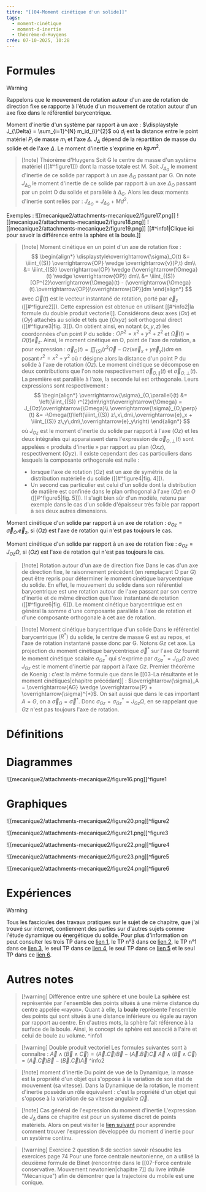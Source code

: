 ```yaml
---
titre: "[[04-Moment cinétique d'un solide]]"
tags:
  - moment-cinétique
  - moment-d-inertie
  - théorème-d-Huygens
crée: 07-10-2025, 10:28
---
```

# Formules
> [!warning]
> Rappelons que le mouvement de rotation autour d'un axe de rotation de direction fixe se rapporte à l'étude d'un mouvement de rotation autour d'un axe fixe dans le référentiel barycentrique.

Moment d'inertie d'un système par rapport à un axe : $\displaystyle J_{\Delta} = \sum_{i=1}^{N} m_id_{i}^{2}$ où $d_i$ est la distance entre le point matériel $P_i$ de masse $m_i$ et l'axe $\Delta$. $J_{\Delta}$ dépend de la répartition de masse du solide et de l'axe $\Delta$. Le moment d'inertie s'exprime en $kg.m^{2}$.

> [!note] Théorème d'Huygens
> Soit G le centre de masse d'un système matériel ([[#^figure1]]) dont la masse totale est M. Soit $J_{\Delta_G}$ le moment d'inertie de ce solide par rapport à un axe $\Delta_G$ passant par G. On note $J_{\Delta_O}$ le moment d'inertie de ce solide par rapport à un axe $\Delta_O$ passant par un point O du solide et parallèle à $\Delta_G$. Alors les deux moments d'inertie sont reliés par : $J_{\Delta_O} = J_{\Delta_G} + Md^{2}$.

Exemples :
![[mecanique2/attachments-mecanique2/figure17.png]]
![[mecanique2/attachments-mecanique2/figure18.png]]
![[mecanique2/attachments-mecanique2/figure19.png]]
[[#^info1|Clique ici pour savoir la différence entre la sphère et la boule.]]

> [!note] Moment cinétique en un point d'un axe de rotation fixe :
> $$
> \begin{align*}
> \displaystyle\overrightarrow{\sigma}_O(t) &= \iiint_{(S)} \overrightarrow{OP} \wedge \overrightarrow{v}(P,t) dm\\
> &= \iiint_{(S)} \overrightarrow{OP} \wedge (\overrightarrow{\Omega}(t) \wedge \overrightarrow{OP}) dm\\
> &= \iiint_{(S)} [OP^{2}\overrightarrow{\Omega}(t) - (\overrightarrow{\Omega}(t).\overrightarrow{OP})\overrightarrow{OP}]dm
> \end{align*}
> $$
> avec $\overrightarrow{\Omega}(t)$ est le vecteur instantané de rotation, porté par $\overrightarrow{e}_z$ ([[#^figure2]]). Cette expression est obtenue en utilisant [[#^info2|la formule du double produit vectoriel]].
> Considérons deux axes $(Ox)$ et $(Oy)$ attachés au solide et tels que $(Oxyz)$ soit orthogonal direct ([[#^figure3|fig. 3]]). On obtient ainsi, en notant $(x, y, z)$ les coordonnées d'un point P du solide : $OP^{2} = x^{2} + y^{2} + z^{2}$ et $\overrightarrow{\Omega}(t) = \Omega(t) \overrightarrow{e}_z$. Ainsi, le moment cinétique en O, point de l'axe de rotation, a pour expression : $\displaystyle\overrightarrow{\sigma}_O(t) = \iiint_{(S)} (r^{2}\overrightarrow{\Omega} - \Omega z(x\overrightarrow{e}_x + y\overrightarrow{e}_y))dm$ en posant $r^{2} = x^{2} + y^{2}$ où r désigne alors la distance d'un point P du solide à l'axe de rotation $(Oz)$.
> Le moment cinétique se décompose en deux contributions que l'on note respectivement $\overrightarrow{\sigma}_{O,\parallel}(t)$ et $\overrightarrow{\sigma}_{O,\perp}(t)$. La première est parallèle à l'axe, la seconde lui est orthogonale. Leurs expressions sont respectivement :
> $$
> \begin{align*}
> \overrightarrow{\sigma}_{O,\parallel}(t) &= \left(\iiint_{(S)} r^{2}dm\right)\overrightarrow{\Omega} = J_{Oz}\overrightarrow{\Omega}\\
> \overrightarrow{\sigma}_{O,\perp}(t) &= -\Omega(t)\left(\iiint_{(S)} z\,x\,dm\,\overrightarrow{e}_x + \iiint_{(S)} z\,y\,dm\,\overrightarrow{e}_y\right)
> \end{align*}
> $$
> où $J_{Oz}$ est le moment d'inertie du solide par rapport à l'axe $(Oz)$ et les deux intégrales qui apparaissent dans l'expression de $\overrightarrow{\sigma}_{O,\perp}(t)$ sont appelées « produits d'inertie » par rapport au plan $(Oxz)$, respectivement $(Oyz)$.
> Il existe cependant des cas particuliers dans lesquels la composante orthogonale est nulle :
> - lorsque l'axe de rotation $(Oz)$ est un axe de symétrie de la distribution matérielle du solide ([[#^figure4|fig. 4]]).
> - Un second cas particulier est celui d'un solide dont la distribution de matière est confinée dans le plan orthogonal à l'axe $(Oz)$ en $O$ ([[#^figure5|fig. 5]]). Il s'agit bien sûr d'un modèle, retenu par exemple dans le cas d'un solide d'épaisseur très faible par rapport à ses deux autres dimensions.

Moment cinétique d'un solide par rapport à un axe de rotation : $\sigma_{Oz} = \overrightarrow{\sigma}_O . \overrightarrow{e}_z$, si $(Oz)$ est l'axe de rotation qui n'est pas toujours le cas.

Moment cinétique d'un solide par rapport à un axe de rotation fixe : $\sigma_{Oz} = J_{Oz}\Omega$, si $(Oz)$ est l'axe de rotation qui n'est pas toujours le cas.

> [!note] Rotation autour d'un axe de direction fixe
> Dans le cas d'un axe de direction fixe, le raisonnement précédent (en remplaçant O par G) peut être repris pour déterminer le moment cinétique barycentrique du solide. En effet, le mouvement du solide dans son référentiel barycentrique est une rotation autour de l'axe passant par son centre d'inertie et de même direction que l'axe instantané de rotation ([[#^figure6|fig. 6]]). Le moment cinétique barycentrique est en général la somme d'une composante parallèle à l'axe de rotation et d'une composante orthogonale à cet axe de rotation.

> [!note] Moment cinétique barycentrique d'un solide
> Dans le référentiel barycentrique $(R^*)$ du solide, le centre de masse G est au repos, et l'axe de rotation instantané passe donc par G. Notons $Gz$ cet axe. La projection du moment cinétique barycentrique $\overrightarrow{\sigma}^*$ sur l'axe $Gz$ fournit le moment cinétique scalaire $\sigma_{Gz}^*$ qui s'exprime par $\sigma_{Gz}^* = J_{Gz}\Omega$ avec $J_{Gz}$ est le moment d'inertie par rapport à l'axe $Gz$.
> Premier théorème de Koenig : c'est la même formule que dans le [[03-La résultante et le moment cinétiques|chapitre précédant]] : $\overrightarrow{\sigma}_A = \overrightarrow{AG} \wedge \overrightarrow{P} + \overrightarrow{\sigma}^{*}$. On sait aussi que dans le cas important $A = G$, on a $\overrightarrow{\sigma}_G = \overrightarrow{\sigma}^{*}$. Donc $\sigma_{Gz} = \sigma_{Gz}^* = J_{Gz}\Omega$, en se rappelant que $Gz$ n'est pas toujours l'axe de rotation.
# Définitions

# Diagrammes
![[mecanique2/attachments-mecanique2/figure16.png]]^figure1
# Graphiques
![[mecanique2/attachments-mecanique2/figure20.png]]^figure2

![[mecanique2/attachments-mecanique2/figure21.png]]^figure3

![[mecanique2/attachments-mecanique2/figure22.png]]^figure4

![[mecanique2/attachments-mecanique2/figure23.png]]^figure5

![[mecanique2/attachments-mecanique2/figure24.png]]^figure6
# Expériences
> [!warning]
> Tous les fascicules des travaux pratiques sur le sujet de ce chapitre, que j'ai trouvé sur internet, contiennent des parties sur d'autres sujets comme l'étude dynamique ou énergétique du solide. Pour plus d'information on peut consulter les trois TP dans ce [lien 1](http://www.fsr.ac.ma/DOC/Cours_en_ligne/Printemp/LICENCES/LF/SMA/S4/Physique%206:%20M%C3%A9canique%20Du%20Solide/TP/Polycope%20Mec%206-12-20.pdf), le TP n°3 dans ce [lien 2](https://ilm-perso.univ-lyon1.fr/~oramos/documents/TPMechanics/fasciculeTP.pdf), le TP n°1 dans ce [lien 3](https://elearning.esgee-oran.dz/pluginfile.php/16193/mod_page/content/68/Poly%20phys%20S3%20Khelloufi.pdf), le seul TP dans ce [lien 4](http://agregation.capes.free.fr/tp/rotationjmr.pdf), le seul TP dans ce [lien 5](https://ia601703.us.archive.org/12/items/hlbdfjhdfjh/M%C3%A9canique%20Solide/TP%20Th%C3%A9or%C3%A9me%20de%20Huygens.pdf) et le seul TP dans ce [lien 6](http://prepa.blois.free.fr/SITEMPSI/PhyMPSI/wa_files/EnonceTP28.pdf).  
# Autres notes
> [!warning] Différence entre une sphère et une boule
> La **sphère** est représent​ée par l'ensemble des points situés à une même distance du centre appelée «rayon».
> Quant à elle, la **boule** représente l'ensemble des points qui sont situés à une distance inférieure ou égale au rayon par rapport au centre.
> En d'autres mots, la sphère fait référence à la surface de la boule. Ainsi, le concept de sphère est associé à l'aire et celui de boule au volume.
^info1

> [!warning] Double produit vectoriel
> Les formules suivantes sont à connaître :
> $\overrightarrow{A} \wedge (\overrightarrow{B} \wedge \overrightarrow{C}) = (\overrightarrow{A} . \overrightarrow{C})\overrightarrow{B} - (\overrightarrow{A} . \overrightarrow{B})\overrightarrow{C}$
> $\overrightarrow{A} \wedge (\overrightarrow{B} \wedge \overrightarrow{C}) = (\overrightarrow{A} . \overrightarrow{C})\overrightarrow{B} - (\overrightarrow{B} . \overrightarrow{C})\overrightarrow{A}$
^info2

> [!note] moment d'inertie
> Du point de vue de la Dynamique, la masse est la propriété d'un objet qui s'oppose à la variation de son état de mouvement (sa vitesse). Dans la Dynamique de la rotation, le moment d'inertie possède un rôle équivalent : c'est la propriété d'un objet qui s'oppose à la variation de sa vitesse angulaire $\overrightarrow{\Omega}$.

> [!note] Cas général de l'expression du moment d'inertie
> L'expression de $J_{\Delta}$ dans ce chapitre est pour un système discret de points matériels. Alors on peut visiter le [lien suivant](https://rtc.ma/pdfs/TSI/spe-crs/gm/Grandeurs%20inertielles.pdf) pour apprendre comment trouver l'expression développée du moment d'inertie pour un système continu.

> [!warning] Exercice 2 question 8 de section savoir résoudre les exercices page 74
> Pour une force centrale newtonienne, on a utilisé la deuxième formule de Binet (rencontrée dans le [[07-Force centrale conservative. Mouvement newtonien|chapitre 7]] du livre intitulé "Mécanique") afin de démontrer que la trajectoire du mobile est une conique.